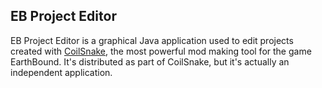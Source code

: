 ## EB Project Editor

EB Project Editor is a graphical Java application used to edit projects created with [CoilSnake](https://pk-hack.github.io/CoilSnake/), the most powerful mod making tool for the game EarthBound. It's distributed as part of CoilSnake, but it's actually an independent application. 
